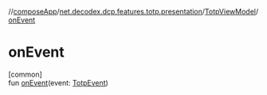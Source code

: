 //[composeApp](../../../index.md)/[net.decodex.dcp.features.totp.presentation](../index.md)/[TotpViewModel](index.md)/[onEvent](on-event.md)

# onEvent

[common]\
fun [onEvent](on-event.md)(event: [TotpEvent](../-totp-event/index.md))
